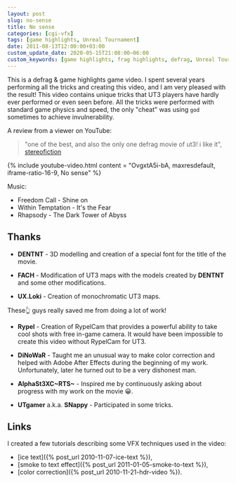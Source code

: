 ```yaml
---
layout: post
slug: no-sense
title: No sense
categories: [cgi-vfx]
tags: [game highlights, Unreal Tournament]
date: 2011-08-13T12:00:00+03:00
custom_update_date: 2020-05-15T21:08:00−06:00
custom_keywords: [game highlights, frag highlights, defrag, Unreal Tournament 3, UT3, Unreal Tournament, UT]
---
```

This is a defrag & game highlights game video.
I spent several years performing all the tricks and creating this video, and I am very pleased with the result!
This video contains unique tricks that UT3 players have hardly ever performed or even seen before.
All the tricks were performed with standard game physics and speed, the only "cheat" was using `god` sometimes to achieve invulnerability.

A review from a viewer on YouTube:
> "one of the best, and also the only one defrag movie of ut3! i like it", [stereofiction](https://www.youtube.com/user/stereofiction)

{% include youtube-video.html content = "OvgxtA5i-bA, maxresdefault, iframe-ratio-16-9, No sense" %}

Music:
* Freedom Call - Shine on
* Within Temptation - It's the Fear
* Rhapsody - The Dark Tower of Abyss

## Thanks
* **DENTNT** - 3D modelling and creation of a special font for the title of the movie.

* **FACH** - Modification of UT3 maps with the models created by **DENTNT** and some other modifications.

* **UX.Loki** - Creation of monochromatic UT3 maps.

These&#x1f446; guys really saved me from doing a lot of work!

* **Rypel** - Creation of RypelCam that provides a powerful ability to take cool shots with free in-game camera.
It would have been impossible to create this video without RypelCam for UT3.

* **DiNoWaR** - Taught me an unusual way to make color correction and helped with Adobe After Effects during the beginning of my work.
Unfortunately, later he turned out to be a very dishonest man.

* **AlphaSt3XC~RTS~** - Inspired me by continuously asking about progress with my work on the movie &#x1f600;.

* **UTgamer** a.k.a. **SNappy** - Participated in some tricks.

## Links
I created a few tutorials describing some VFX techniques used in the video:
* [ice text]({% post_url 2010-11-07-ice-text %}),
* [smoke to text effect]({% post_url 2011-01-05-smoke-to-text %}),
* [color correction]({% post_url 2010-11-21-hdr-video %}).
